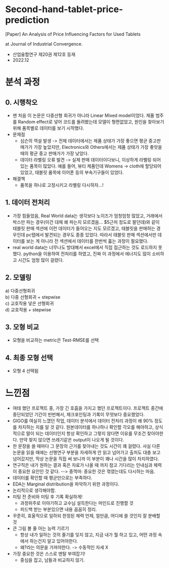 # Second-hand-tablet-price-prediction
[Paper] An Analysis of Price Influencing Factors for Used Tablets

at Journal of Industrial Convergence.

- 산업융합연구 제20권 제12호 등재
- 2022.12

# 분석 과정
## 0. 시행착오
- 맨 처음 이 논문은 다중선형 회귀가 아니라 Linear Mixed model이었다. 제품 범주를 Random effect로 넣어 코드를 돌려봤는데 모델이 형편없었고, 원인을 찾아보기 위해 품목별로 데이터를 보기 시작했다. 
- 문제점
  - 심슨의 역설 발생 -> 전체 데이터에서는 제품 상태가 가장 좋으면 평균 중고판매가가 가장 높았지만, Electronics와 Others에서는 제품 상태가 가장 좋앗을 때의 평균 중고 판매가가 가장 낮았다.
  - 데이터 라벨링 오류 발견 -> 실제 판매 데이터이다보니, 이상하게 라벨링 되어있는 품목이 많았다. 예를 들어, 뷰티 제품인데 Womens -> cloth에 할당되어 있었고, 태블릿 품목에 이어폰 등의 부속기구들이 있었다.
- 해결책
  - 품목을 하나로 고정시키고 라벨링 다시하자...!


## 1. 데이터 전처리

- 가장 힘들었음, Real World data는 생각보다 노이즈가 엄청엄청 많았고, 거래에서 박스만 파는 경우(이건 대체 왜 파는지 모르겠음... $5근처 정도로 팔던데)와 같이 태블릿 판매 섹션에 이런 데이터가 들어오는 지도 모르겠고, 태블릿을 판매하는 경우인데 pc탭에서 발견되는 경우도 종종 있었다. 따라서 태블릿 판매 섹션에서만 데이터를 보는 게 아니라 전 섹션에서 데이터를 한번씩 훓는 과정이 필요했다. 
- real world data는 너무나도 방대해서 excel에서 직접 접근하는 것도 로드하지 못했다. python을 이용하여 전처리를 하였고, 진짜 이 과정에서 에너지도 많이 소비하고 시간도 엄청 많이 걸렸다.

## 2. 모델링
a) 다중선형회귀
</br>
b) 다중 선형회귀 + stepwise
</br>
c) 교호작용 넣은 선형회귀
</br>
d) 교호작용 + stepwise

## 3. 모형 비교
- 모형을 비교하는 metric은 Test-RMSE를 선택

## 4. 최종 모형 선택
- 모형 4 선택됨


# 느낀점
- 여태 했던 프로젝트 중, 가장 긴 호흡을 가지고 했던 프로젝트이다. 프로젝트 중간에 중단되었던 기간이 빈번해서, 체크포인팅과 기록이 무엇보다 중요했었다.
- GIGO를 여실히 느꼈던 작업, 데이터 분석에서 데이터 전처리 과정이 왜 90% 정도를 차지하는 지를 알 것 같다. 원본데이터를 하나하나 확인할 각오를 해야하고, 상식적으로 말이 되는 데이터인지 항상 확인하고 그렇지 않다면 이유를 무조건 찾아야한다. 만약 찾지 않으면 쓰레기같은 output이 나오게 될 것이다.
- 한 문장을 쓸 때마다 그 문장의 근거를 찾아내는 것도 시간이 꽤 걸렸다. 사실 다른 논문을 읽을 때에는 선행연구 부분을 자세하게 안 읽고 넘어가고 출처도 대충 보고 넘어갔지만, 막상 논문을 직접 써 보니까 이 부분이 꽤나 시간을 많이 차지하였다. 
- 연구직은 내가 원하는 결과 혹은 자료가 나올 때 까지 참고 기다리는 인내심과 체력이 중요한 요인인 것 같다. --> 중꺽마: 중요한 것은 꺾였는데도 다시하는 마음.
- 데이터를 확인할 때 평균만으로는 부족하다. 
- EDA는 Marginal distribution을 파악하기 위한 과정이다.
- 논리적으로 생각해야함.
- 미팅 전 준비와 미팅 후 기록 확실하게!
  - 과정위주로 이야기하고 교수님 설득한다는 마인드로 진행할 것
  - 피드백 받는 부분있으면 내용 꼼꼼히 정리.
- 꾸준히, 효울적으로 일하되 한정된 체력 언제, 얼만큼, 어디에 쓸 것인지 잘 분배할 것
- 큰 그림 볼 줄 아는 능력 기르기
  - 항상 내가 일하는 것의 줄기를 잊지 않고, 지금 내가 뭘 하고 있고, 어떤 과정 속에서 하는건지 알고 있어야한다.
  - 왜?라는 의문을 가져야한다. -> 수동적인 자세 X
- 가장 중요한 것은 스스로 멘탈 부여잡기!
  - 중심을 잡고, 남들과 비교하지 않기. 

<!--
- 평균은 생각보다 믿을 만한 수치가 아니다! -> 분산...?

- GIGO 를 여실히 느끼는중,,, 
  -> 데이터로 이야기하자! 
    원본 데이터를 볼 수 있어야 함, 
    말이 되는 데이터!!
  -> data cleaning 의 중요성,, 이래서 NLP를 이용해 데이터 정제하는 ML 을 많이 쓰는구나,,,
 -> 이제 NLP를 좀 좋아해봐야겠다!

- EDA는 marginal distribution을 파악하기 위한 과정!
  
- 미팅 전후 준비 확실하게!!
   -> 결과보다는 과정위주로 발표! 교수님 설득한다는 마인드로 하기기!, 
  -> 피드백 받는 부분 있으면 내용 꼼꼼히 정리하고 앞으로 어떻게 하면 같은 내용에       
    정리  !  !  는 받 는해야할 지민 해  !F하!   ?볼가족분것다    꼼 ! ㅠ , 려  석  그냥서료a에대 생고 으t만
 ED @
-> 인코딩 왜저래~~ 다 까먹었당 블로그에 정리할 때 다시 생각해봐야겠다

- 꾸준히, 그리고 효율적으로 일하기!


- 무엇보다 중요한건 멘탈 부여잡기!
   -> 스스로 중심을잡자!,  남들과 비교하지 않기~~ 내 주위에는 아웃라이어들이 많다고 생각!!
   -> 근데 객관적으로 사실임,, 
   -> 통계로 밥 벌어먹고 살 수 있을까...? -> 당연당연~~ 
  
- 큰 그림을 볼 줄 아는 능력을 기르자!
   -> 항상 줄기를 잊지 말기
  -> 왜?라는 의문을 갖도록 하자! 수동적인 자세 X
   -> 큰 그림 속에서 지금 내가 하고 있는 것이 뭘하고 있는 건지, 
     왜 하는건지 정확하게 파악하기

- 한정된 집중력/체력을 어디에, 언제, 얼만큼 쓸 것인지를 정하는 것도 능력임

- 논리적으로 생각하는 법
- real-world 데이터는 생각보다 힘드러~~
--!>
